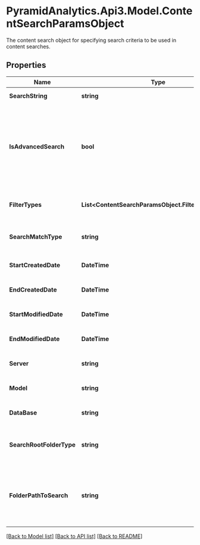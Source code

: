 # PyramidAnalytics.Api3.Model.ContentSearchParamsObject
The content search object for specifying search criteria to be used in content searches.

## Properties

Name | Type | Description | Notes
------------ | ------------- | ------------- | -------------
**SearchString** | **string** | The terms to be used in the search | 
**IsAdvancedSearch** | **bool** | Boolean to indicate if this is an advanced search. Advanced searches will use other provided criteria. Otherwise, the simple search will just use the search string only | [optional] 
**FilterTypes** | **List&lt;ContentSearchParamsObject.FilterTypesEnum&gt;** | A listing of different content types to narrow the search | 
**SearchMatchType** | **string** | Enumeration of the type osf search term matching | 
**StartCreatedDate** | **DateTime** | Starting date for range searching on create dates | [optional] 
**EndCreatedDate** | **DateTime** | Ending date for range searching on create dates | [optional] 
**StartModifiedDate** | **DateTime** | Starting date for range searching on modified dates | [optional] 
**EndModifiedDate** | **DateTime** | Ending date for range searching on modified dates | [optional] 
**Server** | **string** | Server name when searching by data source | [optional] 
**Model** | **string** | Model name when searching by data source | [optional] 
**DataBase** | **string** | Database name when searching by data source | [optional] 
**SearchRootFolderType** | **string** | Enumeration of which content domain to search in (private, public etc) | 
**FolderPathToSearch** | **string** | This is a folder path to use in searching. Use in the format folderA\\folderB\\..... using the folder captions, not their IDs | [optional] 

[[Back to Model list]](../README.md#documentation-for-models) [[Back to API list]](../README.md#documentation-for-api-endpoints) [[Back to README]](../README.md)

